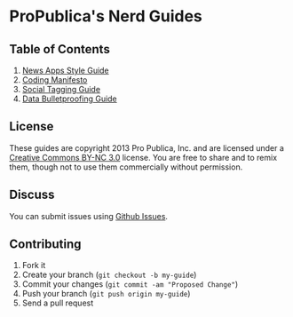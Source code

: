# ProPublica's Nerd Guides

## Table of Contents

1. [News Apps Style Guide](news-apps.md)
2. [Coding Manifesto](coding.md)
3. [Social Tagging Guide](social-tags.html)
4. [Data Bulletproofing Guide](data-bulletproofing.md)

## License

These guides are copyright 2013 Pro Publica, Inc. and are licensed under a [Creative Commons BY-NC 3.0](http://creativecommons.org/licenses/by-nc/3.0/) license. You are free to share and to remix them, though not to use them commercially without permission.

## Discuss

You can submit issues using [Github Issues](https://github.com/propublica/guides/issues).

## Contributing

1. Fork it
2. Create your branch (`git checkout -b my-guide`)
3. Commit your changes (`git commit -am "Proposed Change"`)
4. Push your branch (`git push origin my-guide`)
5. Send a pull request
